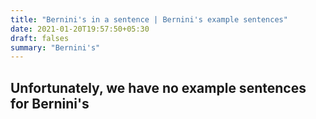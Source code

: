 ```yaml
---
title: "Bernini's in a sentence | Bernini's example sentences"
date: 2021-01-20T19:57:50+05:30
draft: falses
summary: "Bernini's"
---
```

## Unfortunately, we have no example sentences for Bernini's                 
